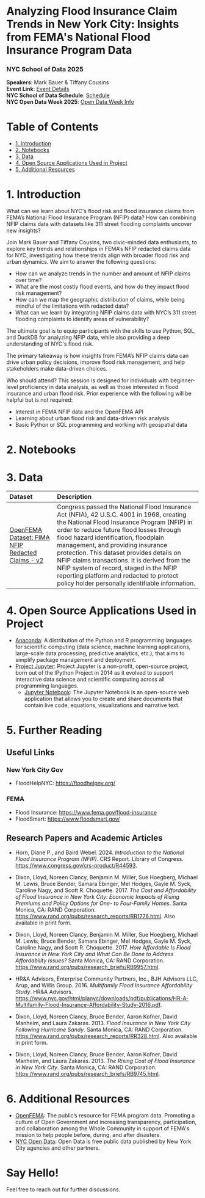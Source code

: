 # Analyzing Flood Insurance Claim Trends in New York City: Insights from FEMA's National Flood Insurance Program Data
### NYC School of Data 2025

**Speakers**: Mark Bauer & Tiffany Cousins  
**Event Link**: [Event Details](https://nycsodata25.sched.com/event/1vpPS/analyzing-flood-insurance-claim-trends-in-new-york-city-insights-from-femas-national-flood-insurance-program-data)  
**NYC School of Data Schedule**: [Schedule](https://nycsodata25.sched.com/)  
**NYC Open Data Week 2025**: [Open Data Week Info](https://2025.open-data.nyc/)

Table of Contents
=================

   * [1. Introduction](#1-Introduction)
   * [2. Notebooks](#2-Notebooks)
   * [3. Data](#3-Data)
   * [4. Open Source Applications Used in Project](#4-Open-Source-Applications-Used-in-Project)
   * [5. Additional Resources](#5-Additional-Resources)

# 1. Introduction

What can we learn about NYC's flood risk and flood insurance claims from FEMA’s National Flood Insurance Program (NFIP) data? How can combining NFIP claims data with datasets like 311 street flooding complaints uncover new insights?

Join Mark Bauer and Tiffany Cousins, two civic-minded data enthusiasts, to explore key trends and relationships in FEMA’s NFIP redacted claims data for NYC, investigating how these trends align with broader flood risk and urban dynamics. We aim to answer the following questions:
- How can we analyze trends in the number and amount of NFIP claims over time?
- What are the most costly flood events, and how do they impact flood risk management?
- How can we map the geographic distribution of claims, while being mindful of the limitations with redacted data?
- What can we learn by integrating NFIP claims data with NYC’s 311 street flooding complaints to identify areas of vulnerability?

The ultimate goal is to equip participants with the skills to use Python, SQL, and DuckDB for analyzing NFIP data, while also providing a deep understanding of NYC's flood risk.

The primary takeaway is how insights from FEMA’s NFIP claims data can drive urban policy decisions, improve flood risk management, and help stakeholders make data-driven choices.

Who should attend? This session is designed for individuals with beginner-level proficiency in data analysis, as well as those interested in flood insurance and urban flood risk. Prior experience with the following will be helpful but is not required:
- Interest in FEMA NFIP data and the OpenFEMA API
- Learning about urban flood risk and data-driven risk analysis
- Basic Python or SQL programming and working with geospatial data


[](figures/claims-paid-amount.png)


[](figures/claims-paid-amount-nosandy.png)


[](figures/average-paid-amount.png)


[](figures/figures/average-paid-amount-nosandy.png)


[](figures/claims-policies.png)


[](figures/claims-policies-ratio.png)


[](figures/claims-month.png)


[](figures/claims-paid-month.png)


[](figures/claims-311complaints.png)


[](figures/claims-311complaints-nosandy.png)

# 2. Notebooks


# 3. Data 

| Dataset | Description |
| :-------- | :---------- |
| [OpenFEMA Dataset: FIMA NFIP Redacted Claims - v2](https://www.fema.gov/openfema-data-page/fima-nfip-redacted-claims-v2) | Congress passed the National Flood Insurance Act (NFIA), 42 U.S.C. 4001 in 1968, creating the National Flood Insurance Program (NFIP) in order to reduce future flood losses through flood hazard identification, floodplain management, and providing insurance protection. This dataset provides details on NFIP claims transactions. It is derived from the NFIP system of record, staged in the NFIP reporting platform and redacted to protect policy holder personally identifiable information. |

# 4. Open Source Applications Used in Project 

- [Anaconda](https://www.anaconda.com/): A distribution of the Python and R programming languages for scientific computing (data science, machine learning applications, large-scale data processing, predictive analytics, etc.), that aims to simplify package management and deployment.  
- [Project Jupyter](https://jupyter.org/index.html): Project Jupyter is a non-profit, open-source project, born out of the IPython Project in 2014 as it evolved to support interactive data science and scientific computing across all programming languages.  
    - [Jupyter Notebook](https://jupyter.org/try): The Jupyter Notebook is an open-source web application that allows you to create and share documents that contain live code, equations, visualizations and narrative text.
    
# 5. Further Reading

## Useful Links

### New York City Gov
- FloodHelpNYC: https://floodhelpny.org/

### FEMA
- Flood Insurance: https://www.fema.gov/flood-insurance
- FloodSmart: https://www.floodsmart.gov/

## Research Papers and Academic Articles

- Horn, Diane P., and Baird Webel. 2024. *Introduction to the National Flood Insurance Program (NFIP)*. CRS Report. Library of Congress. https://www.congress.gov/crs-product/R44593.

- Dixon, Lloyd, Noreen Clancy, Benjamin M. Miller, Sue Hoegberg, Michael M. Lewis, Bruce Bender, Samara Ebinger, Mel Hodges, Gayle M. Syck, Caroline Nagy, and Scott R. Choquette. 2017. *The Cost and Affordability of Flood Insurance in New York City: Economic Impacts of Rising Premiums and Policy Options for One- to Four-Family Homes*. Santa Monica, CA: RAND Corporation. https://www.rand.org/pubs/research_reports/RR1776.html. Also available in print form.

- Dixon, Lloyd, Noreen Clancy, Benjamin M. Miller, Sue Hoegberg, Michael M. Lewis, Bruce Bender, Samara Ebinger, Mel Hodges, Gayle M. Syck, Caroline Nagy, and Scott R. Choquette. 2017. *How Affordable Is Flood Insurance in New York City and What Can Be Done to Address Affordability Issues?* Santa Monica, CA: RAND Corporation. https://www.rand.org/pubs/research_briefs/RB9957.html.

- HR&A Advisors, Enterprise Community Partners, Inc., BJH Advisors LLC, Arup, and Willis Group. 2016. *Multifamily Flood Insurance Affordability Study*. HR&A Advisors. https://www.nyc.gov/html/planyc/downloads/pdf/publications/HR-A-Multifamily-Flood-Insurance-Affordability-Study-2016.pdf.

- Dixon, Lloyd, Noreen Clancy, Bruce Bender, Aaron Kofner, David Manheim, and Laura Zakaras. 2013. *Flood Insurance in New York City Following Hurricane Sandy*. Santa Monica, CA: RAND Corporation. https://www.rand.org/pubs/research_reports/RR328.html. Also available in print form.

- Dixon, Lloyd, Noreen Clancy, Bruce Bender, Aaron Kofner, David Manheim, and Laura Zakaras. 2013. *The Rising Cost of Flood Insurance in New York City*. Santa Monica, CA: RAND Corporation. https://www.rand.org/pubs/research_briefs/RB9745.html.

# 6. Additional Resources

- [OpenFEMA](https://www.fema.gov/about/reports-and-data/openfema): The public’s resource for FEMA program data. Promoting a culture of Open Government and increasing transparency, participation, and collaboration among the Whole Community in support of FEMA's mission to help people before, during, and after disasters.  
- [NYC Open Data](https://opendata.cityofnewyork.us/): Open Data is free public data published by New York City agencies and other partners.  


# Say Hello! 
Feel free to reach out for further discussions.
